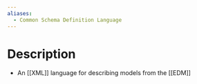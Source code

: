 ```yaml
---
aliases:
  - Common Schema Definition Language
---
```

# Description
- An [[XML]] language for describing models from the [[EDM]]
